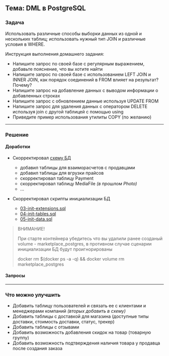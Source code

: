 ## Тема: DML в PostgreSQL

### Задача

Использовать различные способы выборки данных из одной и нескольких таблиц;
использовать нужный тип JOIN и различные условия в WHERE.

Инструкция выполнения домашнего задания:
* Напишите запрос по своей базе с регулярным выражением, добавьте пояснение, что вы хотите найти
* Напишите запрос по своей базе с использованием LEFT JOIN и INNER JOIN, как порядок соединений в FROM влияет на результат? Почему?
* Напишите запрос на добавление данных с выводом информации о добавленных строках
* Напишите запрос с обновлением данные используя UPDATE FROM
* Напишите запрос для удаления данных с оператором DELETE используя join с другой таблицей с помощью using
* Приведите пример использования утилиты COPY (по желанию)

___
### Решение

#### Доработки
* Скорректировал [cхему БД](https://github.com/RoIVIan-V/otus_course_db_2022_05/blob/main/01/schema.md)
  * добавил таблицы для взаиморасчетов с продавцами
  * добавил таблицы для вгрузки прайсов
  * скорректировал таблицу Payment
  * скорректировал таблицу MediaFile _(в прошлом Photo)_
  * ...


* Скорректировал скрипты инициализации БД
  * [03-init-extensions.sql](https://github.com/RoIVIan-V/otus_course_db_2022_05/blob/main/05/штшеви/03-init-extensions.sql)
  * [04-init-tables.sql](https://github.com/RoIVIan-V/otus_course_db_2022_05/blob/main/05/штшеви/04-init-tables.sql)
  * [05-init-data.sql](https://github.com/RoIVIan-V/otus_course_db_2022_05/blob/main/05/штшеви/05-init-data.sql)


> ВНИМАНИЕ!
> 
> При старте контейнера убедитесь что вы удалили ранее созданый volume - marketplace_postgres,
> в противном случае сценарии инициализации БД будут проигнорированы
> 
> docker rm $(docker ps -a -q) && docker volume rm marketplace_postgres


#### Запросы

___
### Что можно улучшить

* Добавить таблицу пользователей и связать ее с клиентами и менеджерами компаний _(вторых добавить в схему)_
* Добавить таблицы с доставкой для магазина (доступные типы доставки, стоимость доставки,  статус, трекер)
* Добавить таблицы с отзывами
* Добавить возможность добавления скидок на товар (товарную группу)
* Добавить возможность подтверждения наличия товара у продавца после создания заказа